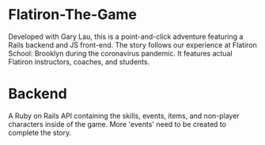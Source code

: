 # Flatiron-The-Game
Developed with Gary Lau, this is a point-and-click adventure featuring a Rails backend and JS front-end. The story follows our experience at Flatiron School: Brooklyn during the coronavirus pandemic. It features actual Flatiron instructors, coaches, and students.

# Backend
A Ruby on Rails API containing the skills, events, items, and non-player characters inside of the game. More 'events' need to be created to complete the story.
